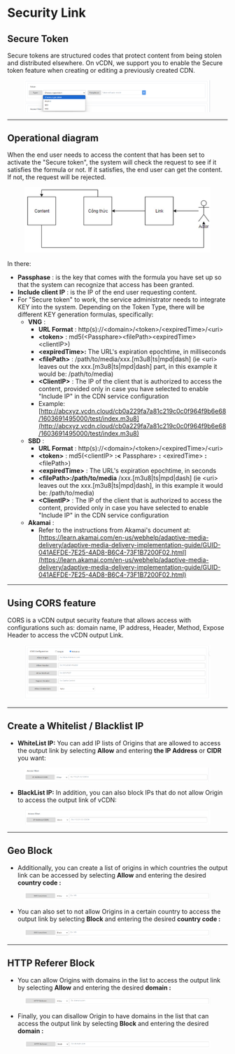 # Security Link

## **Secure Token** <a href="#securitylink-securetoken" id="securitylink-securetoken"></a>

Secure tokens are structured codes that protect content from being stolen and distributed elsewhere. On vCDN, we support you to enable the Secure token feature when creating or editing a previously created CDN.

<figure><img src="../../.gitbook/assets/image (70) (1).png" alt=""><figcaption></figcaption></figure>

***

## Operational diagram <a href="#securitylink-sodohoatdong" id="securitylink-sodohoatdong"></a>

When the end user needs to access the content that has been set to activate the "Secure token", the system will check the request to see if it satisfies the formula or not. If it satisfies, the end user can get the content. If not, the request will be rejected.

<figure><img src="../../.gitbook/assets/image (71) (1).png" alt=""><figcaption></figcaption></figure>

In there:

* **Passphase** : is the key that comes with the formula you have set up so that the system can recognize that access has been granted.
* **Include client IP** : is the IP of the end user requesting content.
* For "Secure token" to work, the service administrator needs to integrate KEY into the system. Depending on the Token Type, there will be different KEY generation formulas, specifically:
  * **VNG** :
    * **URL Format** : http(s)://\<domain>/\<token>/\<expiredTime>/\<uri>
    * **\<token>** : md5(\<Passphare>\<filePath>\<expiredTime>\<clientIP>)
    * **\<expiredTime>:** The URL's expiration epochtime, in milliseconds
    * **\<filePath>** : /path/to/media/xxx.\[m3u8|ts|mpd|dash] (ie \<uri> leaves out the xxx.\[m3u8|ts|mpd|dash] part, in this example it would be: /path/to/media)
    * **\<ClientIP>** : The IP of the client that is authorized to access the content, provided only in case you have selected to enable "Include IP" in the CDN service configuration
    * Example: [http://abcxyz.vcdn.cloud/cb0a229fa7a81c219c0c0f964f9b6e68/1603691495000/test/index.m3u8](http://abcxyz.vcdn.cloud/cb0a229fa7a81c219c0c0f964f9b6e68/1603691495000/test/index.m3u8)
  * **SBD** :
    * **URL Format** : http(s)://\<domain>/\<token>/\<expiredTime>/\<uri>
    * **\<token>** : md5(\<clientIP> **:<** Passphare> **:** \<exiredTime> **:** \<filePath>)
    * **\<expiredTime>** : The URL's expiration epochtime, in seconds
    * **\<filePath>:/path/to/media** /xxx.\[m3u8|ts|mpd|dash] (ie \<uri> leaves out the xxx.\[m3u8|ts|mpd|dash], in this example it would be: /path/to/media)
    * **\<ClientIP>** : The IP of the client that is authorized to access the content, provided only in case you have selected to enable "Include IP" in the CDN service configuration
  * **Akamai** :
    * Refer to the instructions from Akamai's document at: [https://learn.akamai.com/en-us/webhelp/adaptive-media-delivery/adaptive-media-delivery-implementation-guide/GUID-041AEFDE-7E25-4AD8-B6C4-73F1B7200F02.html](https://learn.akamai.com/en-us/webhelp/adaptive-media-delivery/adaptive-media-delivery-implementation-guide/GUID-041AEFDE-7E25-4AD8-B6C4-73F1B7200F02.html)

***

## **Using CORS feature** <a href="#securitylink-sudungtinhnangcors" id="securitylink-sudungtinhnangcors"></a>

CORS is a vCDN output security feature that allows access with configurations such as: domain name, IP address, Header, Method, Expose Header to access the vCDN output Link.

<figure><img src="../../.gitbook/assets/image (72) (1).png" alt=""><figcaption></figcaption></figure>

***

## **Create a Whitelist / Blacklist IP** <a href="#securitylink-khoitaowhitelist-blacklistip" id="securitylink-khoitaowhitelist-blacklistip"></a>

* **WhiteList IP:** You can add IP lists of Origins that are allowed to access the output link by selecting **Allow** and entering **the IP Address** or **CIDR** you want:

<figure><img src="../../.gitbook/assets/image (73) (1).png" alt=""><figcaption></figcaption></figure>

* **BlackList IP:** In addition, you can also block IPs that do not allow Origin to access the output link of vCDN:

<figure><img src="../../.gitbook/assets/image (74) (1).png" alt=""><figcaption></figcaption></figure>

***

## **Geo Block** <a href="#securitylink-geoblock" id="securitylink-geoblock"></a>

* Additionally, you can create a list of origins in which countries the output link can be accessed by selecting **Allow** and entering the desired **country code :**

<figure><img src="../../.gitbook/assets/image (75) (1).png" alt=""><figcaption></figcaption></figure>

* You can also set to not allow Origins in a certain country to access the output link by selecting **Block** and entering the desired **country code :**

<figure><img src="../../.gitbook/assets/image (76) (1).png" alt=""><figcaption></figcaption></figure>

***

## **HTTP Referer Block** <a href="#securitylink-httprefererblock" id="securitylink-httprefererblock"></a>

* You can allow Origins with domains in the list to access the output link by selecting **Allow** and entering the desired **domain :**

<figure><img src="../../.gitbook/assets/image (77) (1).png" alt=""><figcaption></figcaption></figure>

* Finally, you can disallow Origin to have domains in the list that can access the output link by selecting **Block** and entering the desired **domain :**

<figure><img src="../../.gitbook/assets/image (78) (1).png" alt=""><figcaption></figcaption></figure>
